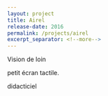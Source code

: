 ```yaml
---
layout: project
title: Airel
release-date: 2016
permalink: /projects/airel
excerpt_separator: <!--more-->
---
```


Vision de loin

petit écran tactile.

didacticiel
